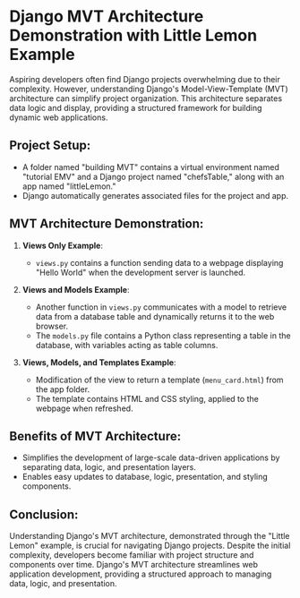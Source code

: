 # Django MVT Architecture Demonstration with Little Lemon Example

Aspiring developers often find Django projects overwhelming due to their complexity. However, understanding Django's Model-View-Template (MVT) architecture can simplify project organization. This architecture separates data logic and display, providing a structured framework for building dynamic web applications.

## Project Setup:
- A folder named "building MVT" contains a virtual environment named "tutorial EMV" and a Django project named "chefsTable," along with an app named "littleLemon."
- Django automatically generates associated files for the project and app.

## MVT Architecture Demonstration:
1. **Views Only Example**:
   - `views.py` contains a function sending data to a webpage displaying "Hello World" when the development server is launched.

2. **Views and Models Example**:
   - Another function in `views.py` communicates with a model to retrieve data from a database table and dynamically returns it to the web browser.
   - The `models.py` file contains a Python class representing a table in the database, with variables acting as table columns.

3. **Views, Models, and Templates Example**:
   - Modification of the view to return a template (`menu_card.html`) from the app folder.
   - The template contains HTML and CSS styling, applied to the webpage when refreshed.

## Benefits of MVT Architecture:
- Simplifies the development of large-scale data-driven applications by separating data, logic, and presentation layers.
- Enables easy updates to database, logic, presentation, and styling components.

## Conclusion:
Understanding Django's MVT architecture, demonstrated through the "Little Lemon" example, is crucial for navigating Django projects. Despite the initial complexity, developers become familiar with project structure and components over time. Django's MVT architecture streamlines web application development, providing a structured approach to managing data, logic, and presentation.
